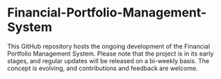 # Financial-Portfolio-Management-System
This GitHub repository hosts the ongoing development of the Financial Portfolio Management System. Please note that the project is in its early stages, and regular updates will be released on a bi-weekly basis. The concept is evolving, and contributions and feedback are welcome.
